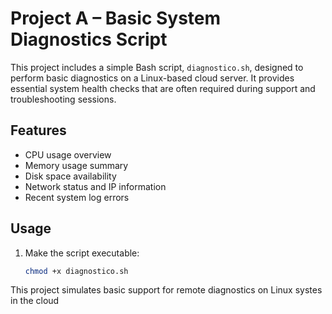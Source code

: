 # Project A – Basic System Diagnostics Script

This project includes a simple Bash script, `diagnostico.sh`, designed to perform basic diagnostics on a Linux-based cloud server. It provides essential system health checks that are often required during support and troubleshooting sessions.

## Features

- CPU usage overview  
- Memory usage summary  
- Disk space availability  
- Network status and IP information  
- Recent system log errors

## Usage

1. Make the script executable:
   ```bash
   chmod +x diagnostico.sh
This project simulates basic support for remote diagnostics on Linux systes in the cloud 
